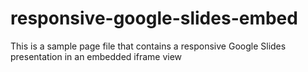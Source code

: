 # responsive-google-slides-embed
This is a sample page file that contains a responsive Google Slides presentation in an embedded iframe view

